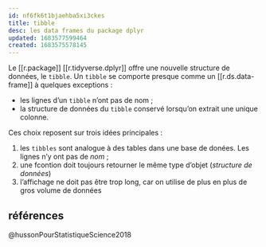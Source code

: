 ```yaml
---
id: nf6fk6t1bjaehba5xi3ckes
title: tibble
desc: les data frames du package dplyr
updated: 1683577599464
created: 1683575578145
---
```


Le [[r.package]] [[r.tidyverse.dplyr]] offre une nouvelle structure de données, le `tibble`. Un `tibble` se comporte presque comme un [[r.ds.data-frame]] à quelques exceptions :

- les lignes d’un `tibble` n’ont pas de nom ;
- la structure de données du `tibble` conservé lorsqu’on extrait une unique colonne.

Ces choix reposent sur trois idées principales :

1. les `tibbles` sont analogue à des tables dans une base de donées. Les lignes n’y ont pas de *nom* ;
2. une fcontion doit toujours retourner le même type d’objet (*structure de données*)
3. l’affichage ne doit pas être trop long, car on utilise de plus en plus de gros volume de données

## références

@hussonPourStatistiqueScience2018